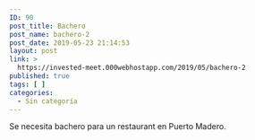```yaml
---
ID: 90
post_title: Bachero
post_name: bachero-2
post_date: 2019-05-23 21:14:53
layout: post
link: >
  https://invested-meet.000webhostapp.com/2019/05/bachero-2
published: true
tags: [ ]
categories:
  - Sin categoría
---
```

Se necesita bachero para un restaurant en Puerto Madero.